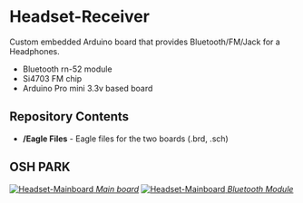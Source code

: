 Headset-Receiver
================

Custom embedded Arduino board that provides Bluetooth/FM/Jack for a Headphones.
* Bluetooth rn-52 module
* Si4703 FM chip
* Arduino Pro mini 3.3v based board

Repository Contents
-------------------
* **/Eagle Files** - Eagle files for the two boards (.brd, .sch)

OSH PARK
--------
[![Headset-Mainboard](http://uploads.oshpark.com/uploads/project/top_image/EPMXIzBB/i.png) *Main board*](http://oshpark.com/shared_projects/1vYQ7i1L)
[![Headset-Mainboard](http://uploads.oshpark.com/uploads/project/top_image/1vYQ7i1L/i.png) *Bluetooth Module*](http://oshpark.com/shared_projects/EPMXIzBB)
